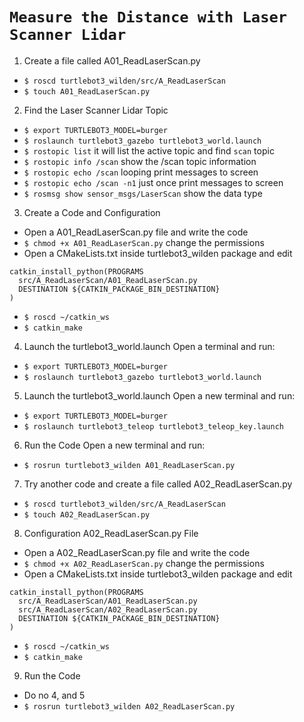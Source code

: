 # `Measure the Distance with Laser Scanner Lidar`

1. Create a file called A01_ReadLaserScan.py

- `$ roscd turtlebot3_wilden/src/A_ReadLaserScan`
- `$ touch A01_ReadLaserScan.py`

2. Find the Laser Scanner Lidar Topic

- `$ export TURTLEBOT3_MODEL=burger`
- `$ roslaunch turtlebot3_gazebo turtlebot3_world.launch`
- `$ rostopic list` it will list the active topic and find `scan` topic
- `$ rostopic info /scan` show the /scan topic information
- `$ rostopic echo /scan` looping print messages to screen
- `$ rostopic echo /scan -n1` just once print messages to screen
- `$ rosmsg show sensor_msgs/LaserScan` show the data type

3. Create a Code and Configuration

- Open a A01_ReadLaserScan.py file and write the code
- `$ chmod +x A01_ReadLaserScan.py` change the permissions
- Open a CMakeLists.txt inside turtlebot3_wilden package and edit

```
catkin_install_python(PROGRAMS
  src/A_ReadLaserScan/A01_ReadLaserScan.py
  DESTINATION ${CATKIN_PACKAGE_BIN_DESTINATION}
)
```

- `$ roscd ~/catkin_ws`
- `$ catkin_make`

4. Launch the turtlebot3_world.launch
   Open a terminal and run:

- `$ export TURTLEBOT3_MODEL=burger`
- `$ roslaunch turtlebot3_gazebo turtlebot3_world.launch`

5. Launch the turtlebot3_world.launch
   Open a new terminal and run:

- `$ export TURTLEBOT3_MODEL=burger`
- `$ roslaunch turtlebot3_teleop turtlebot3_teleop_key.launch`

6. Run the Code
   Open a new terminal and run:

- `$ rosrun turtlebot3_wilden A01_ReadLaserScan.py`

7. Try another code and create a file called A02_ReadLaserScan.py

- `$ roscd turtlebot3_wilden/src/A_ReadLaserScan`
- `$ touch A02_ReadLaserScan.py`

8. Configuration A02_ReadLaserScan.py File

- Open a A02_ReadLaserScan.py file and write the code
- `$ chmod +x A02_ReadLaserScan.py` change the permissions
- Open a CMakeLists.txt inside turtlebot3_wilden package and edit

```
catkin_install_python(PROGRAMS
  src/A_ReadLaserScan/A01_ReadLaserScan.py
  src/A_ReadLaserScan/A02_ReadLaserScan.py
  DESTINATION ${CATKIN_PACKAGE_BIN_DESTINATION}
)
```

- `$ roscd ~/catkin_ws`
- `$ catkin_make`

9. Run the Code

- Do no 4, and 5
- `$ rosrun turtlebot3_wilden A02_ReadLaserScan.py`
